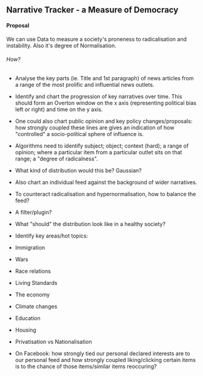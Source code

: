 ## Narrative Tracker - a Measure of Democracy

#### Proposal

We can use Data to measure a society's proneness to radicalisation and instability.  Also it's degree of Normalisation.

###### How?

 * Analyse the key parts (ie. Title and 1st paragraph) of news articles from a range of the most prolific and influential news outlets.

 * Identify and chart the progression of key narratives over time.  This should form an Overton window on the x axis (representing political bias left or right) and time on the y axis.
  * One could also chart public opinion and key policy changes/proposals:  how strongly coupled these lines are gives an indication of how "controlled" a socio-political sphere of influence is.

 * Algorithms need to identify subject; object; context (hard); a range of opinion; where a particular item from a particular outlet sits on that range; a "degree of radicalness".

 * What kind of distribution would this be?  Gaussian?  
  * Also chart an individual feed against the background of wider narratives.
  * To counteract radicalisation and hypernormalisation, how to balance the feed?
  * A filter/plugin?
  * What "should" the distribution look like in a healthy society?

 * Identify key areas/hot topics:
  * Immigration
  * Wars
  * Race relations
  * Living Standards
  * The economy
  * Climate changes
  * Education
  * Housing
  * Privatisation vs Nationalisation

 * On Facebook: how strongly tied our personal declared interests are to our personal feed and how strongly coupled liking/clicking certain items is to the chance of those items/similar items reoccuring?   
